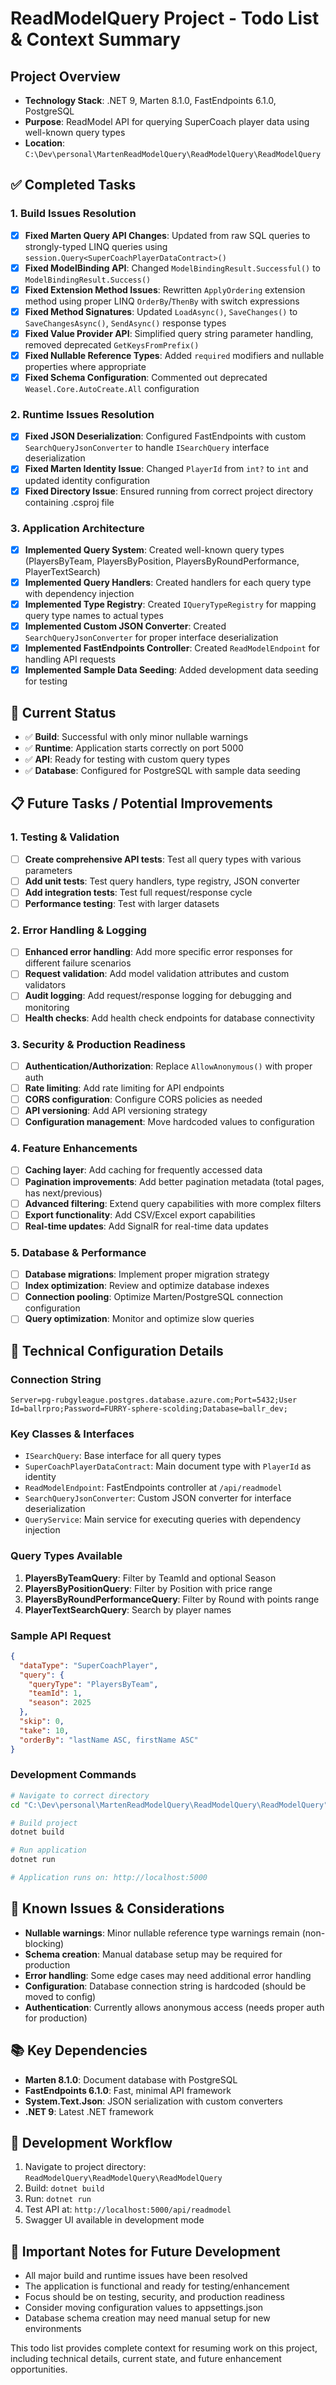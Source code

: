 # ReadModelQuery Project - Todo List & Context Summary

## Project Overview
- **Technology Stack**: .NET 9, Marten 8.1.0, FastEndpoints 6.1.0, PostgreSQL
- **Purpose**: ReadModel API for querying SuperCoach player data using well-known query types
- **Location**: `C:\Dev\personal\MartenReadModelQuery\ReadModelQuery\ReadModelQuery`

## ✅ Completed Tasks

### 1. Build Issues Resolution
- [x] **Fixed Marten Query API Changes**: Updated from raw SQL queries to strongly-typed LINQ queries using `session.Query<SuperCoachPlayerDataContract>()`
- [x] **Fixed ModelBinding API**: Changed `ModelBindingResult.Successful()` to `ModelBindingResult.Success()`
- [x] **Fixed Extension Method Issues**: Rewritten `ApplyOrdering` extension method using proper LINQ `OrderBy`/`ThenBy` with switch expressions
- [x] **Fixed Method Signatures**: Updated `LoadAsync()`, `SaveChanges()` to `SaveChangesAsync()`, `SendAsync()` response types
- [x] **Fixed Value Provider API**: Simplified query string parameter handling, removed deprecated `GetKeysFromPrefix()`
- [x] **Fixed Nullable Reference Types**: Added `required` modifiers and nullable properties where appropriate
- [x] **Fixed Schema Configuration**: Commented out deprecated `Weasel.Core.AutoCreate.All` configuration

### 2. Runtime Issues Resolution
- [x] **Fixed JSON Deserialization**: Configured FastEndpoints with custom `SearchQueryJsonConverter` to handle `ISearchQuery` interface deserialization
- [x] **Fixed Marten Identity Issue**: Changed `PlayerId` from `int?` to `int` and updated identity configuration
- [x] **Fixed Directory Issue**: Ensured running from correct project directory containing .csproj file

### 3. Application Architecture
- [x] **Implemented Query System**: Created well-known query types (PlayersByTeam, PlayersByPosition, PlayersByRoundPerformance, PlayerTextSearch)
- [x] **Implemented Query Handlers**: Created handlers for each query type with dependency injection
- [x] **Implemented Type Registry**: Created `IQueryTypeRegistry` for mapping query type names to actual types
- [x] **Implemented Custom JSON Converter**: Created `SearchQueryJsonConverter` for proper interface deserialization
- [x] **Implemented FastEndpoints Controller**: Created `ReadModelEndpoint` for handling API requests
- [x] **Implemented Sample Data Seeding**: Added development data seeding for testing

## 🔄 Current Status
- ✅ **Build**: Successful with only minor nullable warnings
- ✅ **Runtime**: Application starts correctly on port 5000
- ✅ **API**: Ready for testing with custom query types
- ✅ **Database**: Configured for PostgreSQL with sample data seeding

## 📋 Future Tasks / Potential Improvements

### 1. Testing & Validation
- [ ] **Create comprehensive API tests**: Test all query types with various parameters
- [ ] **Add unit tests**: Test query handlers, type registry, JSON converter
- [ ] **Add integration tests**: Test full request/response cycle
- [ ] **Performance testing**: Test with larger datasets

### 2. Error Handling & Logging
- [ ] **Enhanced error handling**: Add more specific error responses for different failure scenarios
- [ ] **Request validation**: Add model validation attributes and custom validators
- [ ] **Audit logging**: Add request/response logging for debugging and monitoring
- [ ] **Health checks**: Add health check endpoints for database connectivity

### 3. Security & Production Readiness
- [ ] **Authentication/Authorization**: Replace `AllowAnonymous()` with proper auth
- [ ] **Rate limiting**: Add rate limiting for API endpoints
- [ ] **CORS configuration**: Configure CORS policies as needed
- [ ] **API versioning**: Add API versioning strategy
- [ ] **Configuration management**: Move hardcoded values to configuration

### 4. Feature Enhancements
- [ ] **Caching layer**: Add caching for frequently accessed data
- [ ] **Pagination improvements**: Add better pagination metadata (total pages, has next/previous)
- [ ] **Advanced filtering**: Extend query capabilities with more complex filters
- [ ] **Export functionality**: Add CSV/Excel export capabilities
- [ ] **Real-time updates**: Add SignalR for real-time data updates

### 5. Database & Performance
- [ ] **Database migrations**: Implement proper migration strategy
- [ ] **Index optimization**: Review and optimize database indexes
- [ ] **Connection pooling**: Optimize Marten/PostgreSQL connection configuration
- [ ] **Query optimization**: Monitor and optimize slow queries

## 🔧 Technical Configuration Details

### Connection String
```
Server=pg-rubgyleague.postgres.database.azure.com;Port=5432;User Id=ballrpro;Password=FURRY-sphere-scolding;Database=ballr_dev;
```

### Key Classes & Interfaces
- `ISearchQuery`: Base interface for all query types
- `SuperCoachPlayerDataContract`: Main document type with `PlayerId` as identity
- `ReadModelEndpoint`: FastEndpoints controller at `/api/readmodel`
- `SearchQueryJsonConverter`: Custom JSON converter for interface deserialization
- `QueryService`: Main service for executing queries with dependency injection

### Query Types Available
1. **PlayersByTeamQuery**: Filter by TeamId and optional Season
2. **PlayersByPositionQuery**: Filter by Position with price range
3. **PlayersByRoundPerformanceQuery**: Filter by Round with points range
4. **PlayerTextSearchQuery**: Search by player names

### Sample API Request
```json
{
  "dataType": "SuperCoachPlayer",
  "query": {
    "queryType": "PlayersByTeam",
    "teamId": 1,
    "season": 2025
  },
  "skip": 0,
  "take": 10,
  "orderBy": "lastName ASC, firstName ASC"
}
```

### Development Commands
```bash
# Navigate to correct directory
cd "C:\Dev\personal\MartenReadModelQuery\ReadModelQuery\ReadModelQuery"

# Build project
dotnet build

# Run application
dotnet run

# Application runs on: http://localhost:5000
```

## 🚨 Known Issues & Considerations
- **Nullable warnings**: Minor nullable reference type warnings remain (non-blocking)
- **Schema creation**: Manual database setup may be required for production
- **Error handling**: Some edge cases may need additional error handling
- **Configuration**: Database connection string is hardcoded (should be moved to config)
- **Authentication**: Currently allows anonymous access (needs proper auth for production)

## 📚 Key Dependencies
- **Marten 8.1.0**: Document database with PostgreSQL
- **FastEndpoints 6.1.0**: Fast, minimal API framework
- **System.Text.Json**: JSON serialization with custom converters
- **.NET 9**: Latest .NET framework

## 🔄 Development Workflow
1. Navigate to project directory: `ReadModelQuery\ReadModelQuery\ReadModelQuery`
2. Build: `dotnet build`
3. Run: `dotnet run`
4. Test API at: `http://localhost:5000/api/readmodel`
5. Swagger UI available in development mode

## 📝 Important Notes for Future Development
- All major build and runtime issues have been resolved
- The application is functional and ready for testing/enhancement
- Focus should be on testing, security, and production readiness
- Consider moving configuration values to appsettings.json
- Database schema creation may need manual setup for new environments

This todo list provides complete context for resuming work on this project, including technical details, current state, and future enhancement opportunities. 